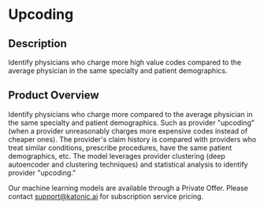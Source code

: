 # Upcoding

## Description
Identify physicians who charge more high value codes compared to the average physician in the same specialty and patient demographics.

## Product Overview
Identify physicians who charge more compared to the average physician in the same specialty and patient demographics. Such as provider "upcoding" (when a provider unreasonably charges more expensive codes instead of cheaper ones). The provider's claim history is compared with providers who treat similar conditions, prescribe procedures, have the same patient demographics, etc. The model leverages provider clustering (deep autoencoder and clustering techniques) and statistical analysis to identify provider "upcoding."

Our machine learning models are available through a Private Offer. Please contact support@katonic.ai for subscription service pricing.
